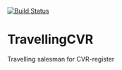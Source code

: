 [![Build Status](https://travis-ci.com/transen/TravellingCVR.svg?token=qsSeqMTztqSjHZ76Yvhq&branch=master)](https://travis-ci.com/transen/TravellingCVR)

# TravellingCVR
Travelling salesman for CVR-register
